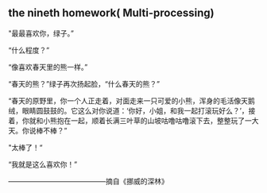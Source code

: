 ## the nineth homework( Multi-processing)

"最最喜欢你，绿子。”

“什么程度？”

“像喜欢春天里的熊一样。”

“春天的熊？”绿子再次扬起脸，“什么春天的熊？”

“春天的原野里，你一个人正走着，对面走来一只可爱的小熊，浑身的毛活像天鹅绒，眼睛圆鼓鼓的。它这么对你说道：‘你好，小姐，和我一起打滚玩好么？’，接着，你就和小熊抱在一起，顺着长满三叶草的山坡咕噜咕噜滚下去，整整玩了一大天。你说棒不棒？”

"太棒了！“

“我就是这么喜欢你！”


——————————————摘自《挪威的深林》
